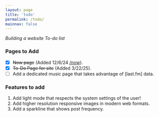 ```yaml
---
layout: page
title: 'todo'
permalink: /todo/
mainnav: false
---
```


_Building a website To-do list_

### Pages to Add
- [X]  ~~Now page~~ (Added 12/6/24 [/now]).
- [X]  ~~To-Do Page for site~~ (Added 3/22/25).
- [ ]  Add a dedicated music page that takes advantage of [last.fm] data.

### Features to add
1. Add light mode that respects the system settings of the user!
1. Add higher resolution responsive images in modern web formats.
1. Add a sparkline that shows post frequency.




[/now]: /now
[last.frm]: https://last.fm